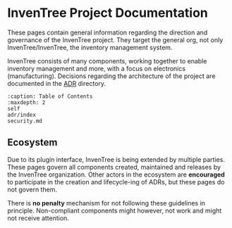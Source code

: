 
# InvenTree Project Documentation

These pages contain general information regarding the direction and governance of the InvenTree project. They target the general org, not only InvenTree/InvenTree, the inventory management system.

InvenTree consists of many components, working together to enable inventory management and more, with a focus on electronics (manufacturing). Decisions regarding the architecture of the project are documented in the [ADR](adr/index.md) directory.

```{toctree}
:caption: Table of Contents
:maxdepth: 2
self
adr/index
security.md
```

## Ecosystem

Due to its plugin interface, InvenTree is being extended by multiple parties.
These pages govern all components created, maintained and releases by the InvenTree organization. Other actors in the ecosystem are **encouraged** to participate in the creation and lifecycle-ing of ADRs, but these pages do not govern them.

There is **no penalty** mechanism for not following these guidelines in principle. Non-compliant components might however, not work and might not receive attention.
